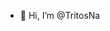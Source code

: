 - 👋 Hi, I’m @TritosNa

<!---
TritosNa/TritosNa is a ✨ special ✨ repository because its `README.md` (this file) appears on your GitHub profile.
You can click the Preview link to take a look at your changes.
--->
